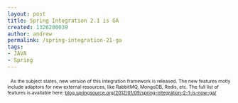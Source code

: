 ```yaml
---
layout: post
title: Spring Integration 2.1 is GA
created: 1326200039
author: andrew
permalink: /spring-integration-21-ga
tags:
- JAVA
- Spring
---
```

<p>&nbsp;<span style="font-size: 75%; ">&nbsp;As the subject states, new version of this integration framework is released. The new features motly include adaptors for new external resources, like RabbitMQ, MongoDB, Redis, etc. The full list of features is available here:&nbsp;</span><a style="font-size: 75%; " href="http://blog.springsource.org/2012/01/09/spring-integration-2-1-is-now-ga/">blog.springsource.org/2012/01/09/spring-integration-2-1-is-now-ga/</a></p>
<div style="font-size: 75%; line-height: 160%; ">
<p style="line-height: 21px; ">&nbsp;</p>
</div>
<p>&nbsp;</p>
